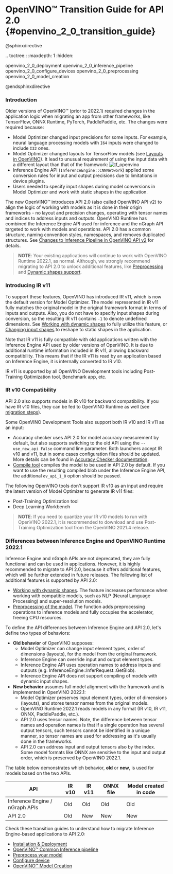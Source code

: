 # OpenVINO™ Transition Guide for API 2.0 {#openvino_2_0_transition_guide}

@sphinxdirective

.. toctree::
   :maxdepth: 1
   :hidden:

   openvino_2_0_deployment
   openvino_2_0_inference_pipeline
   openvino_2_0_configure_devices
   openvino_2_0_preprocessing
   openvino_2_0_model_creation

@endsphinxdirective

### Introduction

Older versions of OpenVINO™ (prior to 2022.1) required changes in the application logic when migrating an app from other frameworks, like TensorFlow, ONNX Runtime, PyTorch, PaddlePaddle, etc. The changes were required because:

- Model Optimizer changed input precisions for some inputs. For example, neural language processing models with `I64` inputs were changed to include `I32` ones.
- Model Optimizer changed layouts for TensorFlow models (see [Layouts in OpenVINO](../layout_overview.md)). It lead to unusual requirement of using the input data with a different layout than that of the framework:
![tf_openvino]
- Inference Engine API (`InferenceEngine::CNNNetwork`) applied some conversion rules for input and output precisions due to limitations in device plugins.
- Users needed to specify input shapes during model conversions in Model Optimizer and work with static shapes in the application.

The new OpenVINO™ introduces API 2.0 (also called OpenVINO API v2) to align the logic of working with models as it is done in their origin frameworks - no layout and precision changes, operating with tensor names and indices to address inputs and outputs. OpenVINO Runtime has combined the Inference Engine API used for inference and the nGraph API targeted to work with models and operations. API 2.0 has a common structure, naming convention styles, namespaces, and removes duplicated structures. See [Changes to Inference Pipeline in OpenVINO API v2](common_inference_pipeline.md) for details.

> **NOTE**: Your existing applications will continue to work with OpenVINO Runtime 2022.1, as normal. Although, we strongly recommend migrating to API 2.0 to unlock additional features, like [Preprocessing](../preprocessing_overview.md) and [Dynamic shapes support](../ov_dynamic_shapes.md).

### Introducing IR v11

To support these features, OpenVINO has introduced IR v11, which is now the default version for Model Optimizer. The model represented in IR v11 fully matches the original model in the original framework format in terms of inputs and outputs. Also, you do not have to specify input shapes during conversion, so the resulting IR v11 contains `-1` to denote undefined dimensions. See [Working with dynamic shapes](../ov_dynamic_shapes.md) to fully utilize this feature, or [Changing input shapes](../ShapeInference.md) to reshape to static shapes in the application.

Note that IR v11 is fully compatible with old applications written with the Inference Engine API used by older versions of OpenVINO. It is due to additional runtime information included in IR v11, allowing backward compatibility. This means that if the IR v11 is read by an application based on Inference Engine, it is internally converted to IR v10.

IR v11 is supported by all OpenVINO Development tools including Post-Training Optimization tool, Benchmark app, etc.

### IR v10 Compatibility

API 2.0 also supports models in IR v10 for backward compatibility. If you have IR v10 files, they can be fed to OpenVINO Runtime as well (see [migration steps](common_inference_pipeline.md)).

Some OpenVINO Development Tools also support both IR v10 and IR v11 as an input:
- Accuracy checker uses API 2.0 for model accuracy measurement by default, but also supports switching to the old API using the `--use_new_api False` command line parameter. Both launchers accept IR v10 and v11, but in some cases configuration files should be updated. More details can be found in [Accuracy Checker documentation](https://github.com/openvinotoolkit/open_model_zoo/blob/releases/2022/1/tools/accuracy_checker/openvino/tools/accuracy_checker/launcher/openvino_launcher_readme.md).
- [Compile tool](../../../tools/compile_tool/README.md) compiles the model to be used in API 2.0 by default. If you want to use the resulting compiled blob under the Inference Engine API, the additional `ov_api_1_0` option should be passed.

The following OpenVINO tools don't support IR v10 as an input and require the latest version of Model Optimizer to generate IR v11 files:
- Post-Training Optimization tool
- Deep Learning Workbench

> **NOTE**: If you need to quantize your IR v10 models to run with OpenVINO 2022.1, it is recommended to download and use Post-Training Optimization tool from the OpenVINO 2021.4 release.

### Differences between Inference Engine and OpenVINO Runtime 2022.1

Inference Engine and nGraph APIs are not deprecated, they are fully functional and can be used in applications. However, it is highly recommended to migrate to API 2.0, because it offers additional features, which will be further extended in future releases. The following list of additional features is supported by API 2.0:
- [Working with dynamic shapes](../ov_dynamic_shapes.md). The feature increases performance when working with compatible models, such as NLP (Neural Language Processing) and super-resolution models.
- [Preprocessing of the model](../preprocessing_overview.md). The function adds preprocessing operations to inference models and fully occupies the accelerator, freeing CPU resources.

To define the API differences between Inference Engine and API 2.0, let's define two types of behaviors:
- **Old behavior** of OpenVINO supposes:
  - Model Optimizer can change input element types, order of dimensions (layouts), for the model from the original framework.
  - Inference Engine can override input and output element types.
  - Inference Engine API uses operation names to address inputs and outputs (e.g. InferenceEngine::InferRequest::GetBlob).
  - Inference Engine API does not support compiling of models with dynamic input shapes.
- **New behavior** assumes full model alignment with the framework and is implemented in OpenVINO 2022.1:
  - Model Optimizer preserves input element types, order of dimensions (layouts), and stores tensor names from the original models.
  - OpenVINO Runtime 2022.1 reads models in any format (IR v10, IR v11, ONNX, PaddlePaddle, etc.).
  - API 2.0 uses tensor names. Note, the difference between tensor names and operation names is that if a single operation has several output tensors, such tensors cannot be identified in a unique manner, so tensor names are used for addressing as it's usually done in the frameworks.
  - API 2.0 can address input and output tensors also by the index. Some model formats like ONNX are sensitive to the input and output order, which is preserved by OpenVINO 2022.1.

The table below demonstrates which behavior, **old** or **new**, is used for models based on the two APIs.

|               API             | IR v10  | IR v11  | ONNX file | Model created in code |
|-------------------------------|---------|---------|-----------|-----------------------|
|Inference Engine / nGraph APIs |     Old |     Old |       Old |                   Old |
|API 2.0                        |     Old |     New |       New |                   New |

Check these transition guides to understand how to migrate Inference Engine-based applications to API 2.0:
 - [Installation & Deployment](deployment_migration.md)
 - [OpenVINO™ Common Inference pipeline](common_inference_pipeline.md)
 - [Preprocess your model](./preprocessing.md)
 - [Configure device](./configure_devices.md)
 - [OpenVINO™ Model Creation](graph_construction.md)

[tf_openvino]: ../../img/tf_openvino.png
